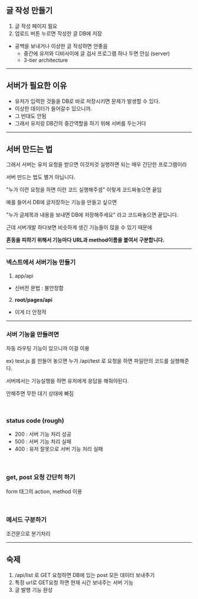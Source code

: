 ## 글 작성 만들기

1. 글 작성 페이지 필요
2. 업로드 버튼 누르면 작성한 글 DB에 저장

- 공백을 보내거나 이상한 글 작성하면 안좋음
  - 중간에 유저와 디비사이에 글 검사 프로그램 하나 두면 안심 (server)
  - 3-tier architecture

<hr>

## 서버가 필요한 이유

- 유저가 입력한 것들을 DB로 바로 저장시키면 문제가 발생할 수 있다.
- 이상한 데이터가 들어갈수 있으니까.
- 그 반대도 안됨
- 그래서 유저랑 DB간의 중간역할을 하기 위해 서버를 두는거다

<hr>

## 서버 만드는 법

그래서 서버는 유저 요청을 받으면 이것저것 실행하면 되는 매우 간단한 프로그램이라

서버 만드는 법도 별거 아닙니다.

"누가 이런 요청을 하면 이런 코드 실행해주셈" 이렇게 코드짜놓으면 끝임

예를 들어서 DB에 글저장하는 기능을 만들고 싶으면

"누가 글제목과 내용을 보내면 DB에 저장해주세요" 라고 코드짜놓으면 끝입니다.

근데 서버개발 하다보면 비슷하게 생긴 기능들이 많을 수 있기 때문에

**혼동을 피하기 위해서 기능마다 URL과 method이름을 붙여서 구분합니다.**

<hr>

### 넥스트에서 서버기능 만들기

1. app/api

- 신버전 문법 : 불안정함

2. **root/pages/api**

- 이게 더 안정적

<hr>

### 서버 기능을 만들려면

자동 라우팅 기능이 있으니까 이걸 이용

ex) test.js 를 만들어 놓으면 누가 /api/test 로 요청을 하면 파일안의 코드를 실행해준다.

서버에서는 기능실행을 하면 유저에게 응답을 해줘야된다.

안해주면 무한 대기 상태에 빠짐

<br>

### status code (rough)

- 200 : 서버 기능 처리 성공
- 500 : 서버 기능 처리 실패
- 400 : 유저 잘못으로 서버 기능 처리 실패

<br>

### get, post 요청 간단히 하기

form 태그의 action, method 이용

<br>

### 메서드 구분하기

조건문으로 분기처리

<hr>

## 숙제

1. /api/list 로 GET 요청하면 DB에 있는 post 모든 데이터 보내주기
2. 특정 url로 GET요청 하면 현재 시간 보내주는 서버 기능
3. 글 발행 기능 완성

